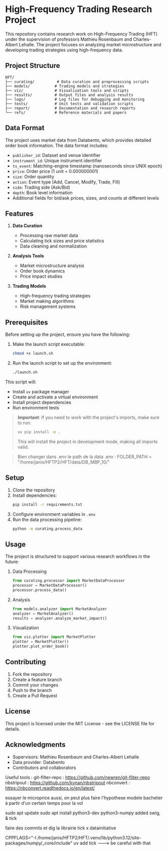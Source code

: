 # High-Frequency Trading Research Project

This repository contains research work on High-Frequency Trading (HFT) under the supervision of professors Mathieu Rosenbaum and Charles-Albert Lehalle. The project focuses on analyzing market microstructure and developing trading strategies using high-frequency data.

## Project Structure

```
HFT/
├── curating/          # Data curation and preprocessing scripts
├── models/           # Trading models and strategies
├── viz/              # Visualization tools and scripts
├── results/          # Output files and analysis results
├── logs/             # Log files for debugging and monitoring
├── tests/            # Unit tests and validation scripts
├── report/           # Documentation and research reports
└── refs/             # Reference materials and papers
```

## Data Format

The project uses market data from Databento, which provides detailed order book information. The data format includes:

- `publisher_id`: Dataset and venue identifier
- `instrument_id`: Unique instrument identifier
- `ts_event`: Matching-engine timestamp (nanoseconds since UNIX epoch)
- `price`: Order price (1 unit = 0.000000001)
- `size`: Order quantity
- `action`: Event type (Add, Cancel, Modify, Trade, Fill)
- `side`: Trading side (Ask/Bid)
- `depth`: Book level information
- Additional fields for bid/ask prices, sizes, and counts at different levels

## Features

1. **Data Curation**
   - Processing raw market data
   - Calculating tick sizes and price statistics
   - Data cleaning and normalization

2. **Analysis Tools**
   - Market microstructure analysis
   - Order book dynamics
   - Price impact studies

3. **Trading Models**
   - High-frequency trading strategies
   - Market making algorithms
   - Risk management systems

## Prerequisites

Before setting up the project, ensure you have the following:

1. Make the launch script executable:
   ```bash
   chmod +x launch.sh
   ```

2. Run the launch script to set up the environment:
   ```bash
   ./launch.sh
   ```

This script will:
- Install `uv` package manager
- Create and activate a virtual environment
- Install project dependencies
- Run environment tests

> **Important**: If you need to work with the project's imports, make sure to run:
> ```bash
> uv pip install -e .
> ```
> This will install the project in development mode, making all imports valid.

> Bien changer dans .env le path de la data
.env : FOLDER_PATH = "/home/janis/HFTP2/HFT/data/DB_MBP_10/"
## Setup

1. Clone the repository
2. Install dependencies:
   ```bash
   pip install -r requirements.txt
   ```
3. Configure environment variables in `.env`
4. Run the data processing pipeline:
   ```bash
   python -m curating.process_data
   ```

## Usage

The project is structured to support various research workflows in the future:

1. Data Processing
   ```python
   from curating.processor import MarketDataProcessor
   processor = MarketDataProcessor()
   processor.process_data()
   ```

2. Analysis
   ```python
   from models.analyzer import MarketAnalyzer
   analyzer = MarketAnalyzer()
   results = analyzer.analyze_market_impact()
   ```

3. Visualization
   ```python
   from viz.plotter import MarketPlotter
   plotter = MarketPlotter()
   plotter.plot_order_book()
   ```

## Contributing

1. Fork the repository
2. Create a feature branch
3. Commit your changes
4. Push to the branch
5. Create a Pull Request

## License

This project is licensed under the MIT License - see the LICENSE file for details.

## Acknowledgments

- Supervisors: Mathieu Rosenbaum and Charles-Albert Lehalle
- Data provider: Databento
- Contributors and collaborators



Useful tools : 
git-filter-repo : https://github.com/newren/git-filter-repo
nbstripout : https://github.com/kynan/nbstripout
nbconvert : https://nbconvert.readthedocs.io/en/latest/

essayer le microprice aussi,
on peut plus faire l'hypothese modele bachelier à partir d'un certain temps pour la vol

sudo apt update
sudo apt install python3-dev python3-numpy
added swig, & tick

faire des commits et dig la librairie tick x datainitiative

CPPFLAGS="-I /home/janis/HFTP2/HFT/.venv/lib/python3.12/site-packages/numpy/_core/include" uv add tick ---> be careful with that